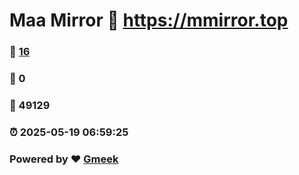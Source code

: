 # Maa Mirror :link: https://mmirror.top 
### :page_facing_up: [16](https://mmirror.top/tag.html) 
### :speech_balloon: 0 
### :hibiscus: 49129 
### :alarm_clock: 2025-05-19 06:59:25 
### Powered by :heart: [Gmeek](https://github.com/Meekdai/Gmeek)
